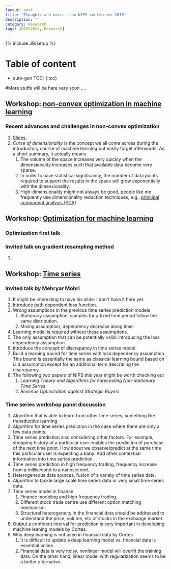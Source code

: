 ```yaml
---
layout: post
title: "Thoughts and notes from NIPS conference 2015"
description: ""
category: Research
tags: [NIPS2015, Research]
---
```

{% include JB/setup %}
<script type="text/javascript"
 src="http://cdn.mathjax.org/mathjax/latest/MathJax.js?config=TeX-AMS-MML_HTMLorMML">
</script>
 
# Table of content
* auto-gen TOC:
{:toc}

#More stuffs will be here very soon ....



## Workshop: [non-convex optimization in machine learning](https://sites.google.com/site/nips2015nonconvexoptimization/invited-speakers)

### Recent advances and challenges in non-convex optimization 

1.  [Slides](https://docs.google.com/viewer?a=v&pid=sites&srcid=ZGVmYXVsdGRvbWFpbnxuaXBzMjAxNW5vbmNvbnZleG9wdGltaXphdGlvbnxneDo0OGYxMDE2ZjFhNjlkNGRi).
1. _Curse of dimensionality_ is the concept we all come across during the introductory course of machine learning but easily forget afterwords. As a short summary, it actually means
   1. The volume of the space increases very quickly when the dimensionality increases such that available data become very sparse.
   1. In order to have statistical significancy, the number of data points required to support the results in the space will grow exponentially with the dimensionality.
   1. High-dimensionality might not always be good, people like me frequently use dimensionality reduction techniques, e.g., [principal component analysis (PCA)](https://en.wikipedia.org/wiki/Principal_component_analysis).



## Workshop: [Optimization for machine learning](http://opt-ml.org/index.html)

### Optimization first talk

### Invited talk on gradient resampling method

1. 

## Workshop: [Time series](https://sites.google.com/site/nipsts2015/home)

### Invited talk by Mehryar Mohri

1. It might be interesting to have his slide. I don't have it here yet.
1. Introduce path dependent loss function.
1. Wrong assumptions in the previous time series prediction models
   1. Stationary assumption, samples for a fixed time period follow the same distribution.
   1. Mixing assumption, dependency decrease along time.
1. Learning model is required without these assumptions.
1. The only assumption that can be potentially valid: introducing the loss dependency assumption.
1. Introduce the concept of discrepancy in time series model.
1. Build a learning bound for time series with loss dependency assumption. This bound is essentially the same as classical learning bound based on i.i.d assumption except for an additional term describing the discrepancy. 
1. The following two papers of NIPS this year might be worth checking out
   1. *Learning Theory and Algorithms for Forecasting Non-stationary Time Series*
   1. *Revenue Optimization against Strategic Buyers*

### Time series workshop panel discussion

1. Algorithm that is able to learn from other time series, something like transductive learning.
1. Algorithm for time series prediction in the case where there are only a few data points.
1. Time series prediction also considering other factors. For example, shopping history of a particular user enables the prediction of purchase of the next time point. How about we observe/predict at the same time this particular user is expecting a baby. Add other contextual information into time series prediction.
1. Time series prediction in high frequency trading, frequency increase from a millisecond to a nanosecond.
1. Heterogeneous data sources, fusion of a variety of time series data.
1. Algorithm to tackle large scale time series data or very small time series data.
1. Time series model in finance
   1. Finance modeling and high frequency trading.
   1. Different stock trade centre use different option matching mechanism.
   1. Structural heterogeneity in the financial  data should be addressed to understand the price, volume, etc of stocks in the exchange market.
1. Output a confident interval for prediction is very important in developing machine leaning models by Cortes.
1. Why deep learning is not used in financial data by Cortes
   1. It is difficult to update a deep learning model vs. financial data is essential online.
   1. Financial data is very noisy, nonlinear model will overfit the training data. On the other hand, linear model with regularization seems to be a better alternative.
